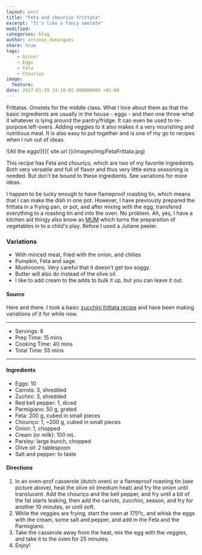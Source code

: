 ```yaml
---
layout: post
title: "Feta and chouriço frittata"
excerpt: "It's like a fancy omolete"
modified:
categories: blog
author: antonio_domingues
share: true
tags:
    - Dinner
    - Eggs
    - Feta
    - Chouriço
image:
  feature:
date: 2017-01-29 14:10:02.000000000 +02:00
---
```


Frittatas. Omelets for the middle class. What I love about them as that the basic ingredients are usually in the house - eggs - and then one throw what it whatever is lying around the pantry/fridge. It can even be used to re-purpose left-overs. Adding veggies to it also makes it a very nourishing and nutritious meal. It is also easy to put together and is one of my go to recipes when I run out of ideas.

![All the eggs!]({{ site.url }}/images/img/FetaFrittata.jpg)

This recipe has Feta and chouriço, which are two of my favorite ingredients. Both very versatile and full of flavor and thus very little extra seasoning is needed. But don't be bound to these ingredients. See variations for more ideas.

I happen to be lucky enough to have flameproof roasting tin, which means that I can make the dish in one pot. However, I have previously prepared the frittata in a frying pan, or pot, and after mixing with the egg, transfered everything to a roasting tin and into the oven. No problem. Ah, yes, I have a kitchen aid thingy also know as [MUM](http://www.bosch-home.co.uk/products/food-preparation/accessories-for-kitchen-machines.html) which turns the preparation of vegetables in to a child's play. Before I used a Juliane peeler. 


### Variations

- With minced meat, fried with the onion, and chilies
- Pumpkin, Feta and sage.
- Mushrooms. Very careful that it doesn't get too soggy.
- Butter will also do instead of the olive oil.
- I like to add cream to the adds to bulk it up, but you can leave it out. 


#### Source

Here and there. I took a basic [zucchini frittata recipe](http://breakingmuscle.com/fuel/paleo-zucchini-frittata-recipe) and have been making variations of it for while now. 


---
* Servings: 6
* Prep Time: 15 mins
* Cooking Time: 40 mins
* Total Time: 55 mins

---


#### Ingredients

* Eggs: 10
* Carrots: 3, shredded
* Zuchini: 3, shredded
* Red bell pepper: 1, diced
* Parmigiano: 50 g, grated
* Feta: 200 g, cubed in small pieces
* Chouriço: 1, ~200 g, cubed in small pieces
* Onion: 1, chopped
* Cream (or milk): 100 mL
* Parsley: large bunch, chopped 
* Olive oil: 2 tablespoon
* Salt and pepper: to taste


#### Directions
  
1. In an oven-prof casserole (dutch oven) or a flameproof roasting tin (see picture above), heat the olive oil (medium heat) and fry the onion until translucent. Add the chouriço and the bell pepper, and fry until a bit of the fat starts leaking, then add the carrots, zucchini, season, and fry for another 10 minutes, or until soft. 
2. While the veggies are frying, start the oven at 175ºc, and whisk the eggs with the cream, some salt and pepper, and add in the Feta and the Parmigiano.
3. Take the casserole away from the heat, mix the egg with the veggies, and take it to the oven for 25 minutes. 
4. Enjoy!
